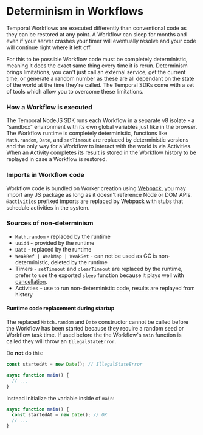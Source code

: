 # Determinism in Workflows

Temporal Workflows are executed differently than conventional code as they can be restored at any point.
A Workflow can sleep for months and even if your server crashes your timer will eventually resolve and your code will continue right where it left off.

For this to be possible Workflow code must be completely deterministic, meaning it does the exact same thing every time it is rerun.
Determinism brings limitations, you can't just call an external service, get the current time, or generate a random number as these are all dependant on the state of the world at the time they're called.
The Temporal SDKs come with a set of tools which allow you to overcome these limitations.

### How a Workflow is executed

The Temporal NodeJS SDK runs each Workflow in a separate v8 isolate - a "sandbox" environment with its own global variables just like in the browser.
The Workflow runtime is completely deterministic, functions like `Math.random`, `Date`, and `setTimeout` are replaced by deterministic versions and the only way for a Workflow to interact with the world is via Activities.
When an Activity completes its result is stored in the Workflow history to be replayed in case a Workflow is restored.

### Imports in Workflow code

Workflow code is bundled on Worker creation using [Webpack](https://webpack.js.org), you may import any JS package as long as it doesn't reference Node or DOM APIs.
`@activities` prefixed imports are replaced by Webpack with stubs that schedule activities in the system.

### Sources of non-determinism

- `Math.random` - replaced by the runtime
- `uuid4` - provided by the runtime
- `Date` - replaced by the runtime
- `WeakRef | WeakMap | WeakSet` - can not be used as GC is non-deterministic, deleted by the runtime
- Timers - `setTimeout` and `clearTimeout` are replaced by the runtime, prefer to use the exported `sleep` function because it plays well with [cancellation](/docs/node/workflow-scopes-and-cancellation).
- Activities - use to run non-deterministic code, results are replayed from history

#### Runtime code replacement during startup

The replaced `Match.random` and `Date` constructor cannot be called before the Workflow has been started because they require a random seed or Workflow task time.
If used before the the Workflow's `main` function is called they will throw an `IllegalStateError`.

Do **not** do this:

```ts
const startedAt = new Date(); // IllegalStateError

async function main() {
  // ...
}
```

Instead initialize the variable inside of `main`:

```ts
async function main() {
  const startedAt = new Date(); // OK
  // ...
}
```
